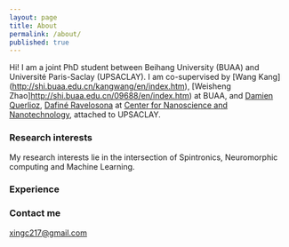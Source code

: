 ```yaml
---
layout: page
title: About
permalink: /about/
published: true
---
```



Hi! I am a joint PhD student between Beihang University (BUAA) and Université Paris-Saclay (UPSACLAY). I am co-supervised by [Wang Kang] (http://shi.buaa.edu.cn/kangwang/en/index.htm), [Weisheng Zhao]http://shi.buaa.edu.cn/09688/en/index.htm) at BUAA, and [Damien Querlioz](https://sites.google.com/site/damienquerlioz), [Dafiné Ravelosona](http://integnano.c2n.u-psud.fr/?page_id=146) at [Center for Nanoscience and Nanotechnology](https://www.c2n.universite-paris-saclay.fr/en/), attached to UPSACLAY. 

### Research interests

My research interests lie in the intersection of Spintronics, Neuromorphic computing and Machine Learning. 

### Experience

### Contact me

[xingc217@gmail.com](mailto:xingc217@gmail.com)

